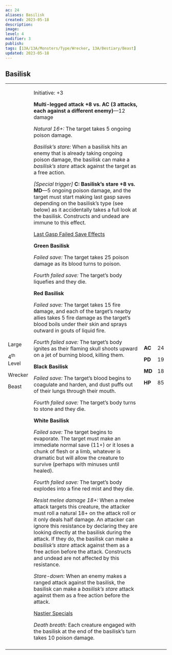 ```yaml
---
ac: 24
aliases: Basilisk
created: 2023-05-18
description: 
image: 
level: 4
modifier: 3
publish: 
tags: [13A/13A/Monsters/Type/Wrecker, 13A/Bestiary/Beast]
updated: 2023-05-18
---
```


## Basilisk 

<table>
<colgroup>
<col style="width: 16%" />
<col style="width: 72%" />
<col style="width: 5%" />
<col style="width: 5%" />
</colgroup>
<tbody>
<tr class="odd">
<td><p>Large</p>
<p>4<sup>th</sup> Level</p>
<p>Wrecker</p>
<p>Beast</p></td>
<td><p>Initiative: +3</p>
<p><strong>Multi-legged attack +8 vs. AC (3 attacks, each against a
different enemy)</strong>—12 damage</p>
<p><em>Natural 16+:</em> The target takes 5 ongoing poison damage.</p>
<p><em>Basilisk’s stare:</em> When a basilisk hits an enemy that is
already taking ongoing poison damage, the basilisk can make a
<em>basilisk’s stare</em> attack against the target as a free
action.</p>
<p><em>[Special trigger]</em> <strong>C: Basilisk’s stare +8 vs.
MD</strong>—5 ongoing poison damage, and the target must start making
last gasp saves depending on the basilisk’s type (see below) as it
accidentally takes a full look at the basilisk. Constructs and undead
are immune to this effect.</p>
<p><u>Last Gasp Failed Save Effects</u></p>
<p><strong>Green Basilisk</strong></p>
<p><em>Failed save:</em> The target takes 25 poison damage as its blood
turns to poison.</p>
<p><em>Fourth failed save:</em> The target’s body liquefies and they
die.</p>
<p><strong>Red Basilisk</strong></p>
<p><em>Failed save:</em> The target takes 15 fire damage, and each of
the target’s nearby allies takes 5 fire damage as the target’s blood
boils under their skin and sprays outward in gouts of liquid fire.</p>
<p><em>Fourth failed save:</em> The target’s body ignites as their
flaming skull shoots upward on a jet of burning blood, killing them.</p>
<p><strong>Black Basilisk</strong></p>
<p><em>Failed save:</em> The target’s blood begins to coagulate and
harden, and dust puffs out of their lungs through their mouth.</p>
<p><em>Fourth failed save:</em> The target’s body turns to stone and
they die.</p>
<p><strong>White Basilisk</strong></p>
<p><em>Failed save:</em> The target begins to evaporate. The target must
make an immediate normal save (11+) or it loses a chunk of flesh or a
limb, whatever is dramatic but will allow the creature to survive
(perhaps with minuses until healed).</p>
<p><em>Fourth failed save:</em> The target’s body explodes into a fine
red mist and they die.</p>
<p><em>Resist melee damage 18+:</em> When a melee attack targets this
creature, the attacker must roll a natural 18+ on the attack roll or it
only deals half damage. An attacker can ignore this resistance by
declaring they are looking directly at the basilisk during the attack.
If they do, the basilisk can make a <em>basilisk’s stare</em> attack
against them as a free action before the attack. Constructs and undead
are not affected by this resistance.</p>
<p><em>Stare-down:</em> When an enemy makes a ranged attack against the
basilisk, the basilisk can make a <em>basilisk’s stare</em> attack
against them as a free action before the attack.</p>
<p><u>Nastier Specials</u></p>
<p><em>Death breath:</em> Each creature engaged with the basilisk at the
end of the basilisk’s turn takes 10 poison damage.</p></td>
<td><p><strong>AC</strong></p>
<p><strong>PD</strong></p>
<p><strong>MD</strong></p>
<p><strong>HP</strong></p></td>
<td><p>24</p>
<p>19</p>
<p>18</p>
<p>85</p></td>
</tr>
<tr class="even">
<td></td>
<td></td>
<td></td>
<td></td>
</tr>
</tbody>
</table>